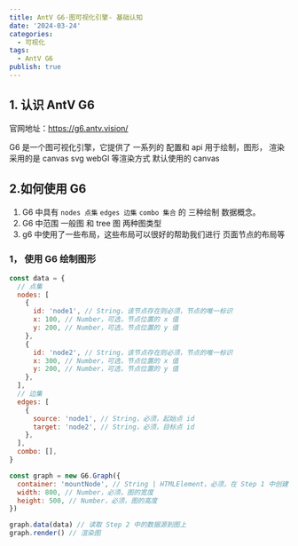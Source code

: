 ```yaml
---
title: AntV G6·图可视化引擎- 基础认知
date: '2024-03-24'
categories:
  - 可视化
tags:
  - AntV G6
publish: true
---
```


## 1. 认识 AntV G6

官网地址：https://g6.antv.vision/

G6 是一个图可视化引擎，它提供了 一系列的 配置和 api 用于绘制，图形， 渲染采用的是 canvas svg webGl 等渲染方式 默认使用的 canvas

## 2.如何使用 G6

1. G6 中具有 `nodes 点集` `edges 边集` `combo 集合` 的 三种绘制 数据概念。
2. G6 中范围 一般图 和 tree 图 两种图类型
3. g6 中使用了一些布局，这些布局可以很好的帮助我们进行 页面节点的布局等

### 1， 使用 G6 绘制图形

```js
const data = {
  // 点集
  nodes: [
    {
      id: 'node1', // String，该节点存在则必须，节点的唯一标识
      x: 100, // Number，可选，节点位置的 x 值
      y: 200, // Number，可选，节点位置的 y 值
    },
    {
      id: 'node2', // String，该节点存在则必须，节点的唯一标识
      x: 300, // Number，可选，节点位置的 x 值
      y: 200, // Number，可选，节点位置的 y 值
    },
  ],
  // 边集
  edges: [
    {
      source: 'node1', // String，必须，起始点 id
      target: 'node2', // String，必须，目标点 id
    },
  ],
  combo: [],
}

const graph = new G6.Graph({
  container: 'mountNode', // String | HTMLElement，必须，在 Step 1 中创建的容器 id 或容器本身
  width: 800, // Number，必须，图的宽度
  height: 500, // Number，必须，图的高度
})

graph.data(data) // 读取 Step 2 中的数据源到图上
graph.render() // 渲染图
```
